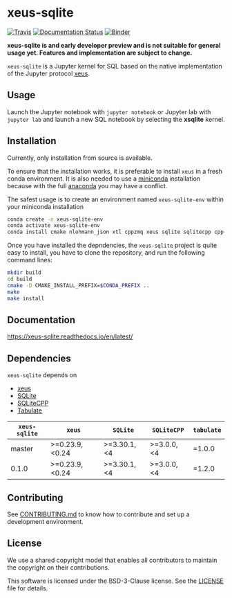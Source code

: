 # xeus-sqlite

[![Travis](https://travis-ci.com/jupyter-xeus/xeus-sqlite.svg?branch=master)](https://travis-ci.org/jupyter-xeus/xeus-sqlite)
[![Documentation Status](https://readthedocs.org/projects/xeus-sqlite/badge/?version=latest)](https://xeus-sqlite.readthedocs.io/en/latest/?badge=latest)
[![Binder](https://mybinder.org/badge_logo.svg)](https://mybinder.org/v2/gh/jupyter-xeus/xeus-sqlite/stable)

**xeus-sqlite is and early developer preview and is not suitable for general usage yet. Features and implementation are subject to change.**

`xeus-sqlite` is a Jupyter kernel for SQL based on the native implementation of the Jupyter protocol [xeus](https://github.com/jupyter-xeus/xeus).

## Usage

Launch the Jupyter notebook with `jupyter notebook` or Jupyter lab with `jupyter lab` and launch a new SQL notebook by selecting the **xsqlite** kernel.

## Installation

Currently, only installation from source is available.

To ensure that the installation works, it is preferable to install `xeus` in a fresh conda environment. It is also needed to use
a [miniconda](https://conda.io/miniconda.html) installation because with the full [anaconda](https://www.anaconda.com/)
you may have a conflict.

The safest usage is to create an environment named `xeus-sqlite-env` within your miniconda installation

```bash
conda create -n xeus-sqlite-env
conda activate xeus-sqlite-env
conda install cmake nlohmann_json xtl cppzmq xeus sqlite sqlitecpp cpp-tabulate -c conda-forge
```

Once you have installed the depndencies, the `xeus-sqlite` project is quite easy to install, you have to clone the repository,
and run the following command lines:

```bash
mkdir build
cd build
cmake -D CMAKE_INSTALL_PREFIX=$CONDA_PREFIX ..
make
make install
```

## Documentation

https://xeus-sqlite.readthedocs.io/en/latest/

## Dependencies

``xeus-sqlite`` depends on

- [xeus](https://github.com/jupyter-xeus/xeus)
- [SQLite](https://github.com/sqlite/sqlite)
- [SQLiteCPP](https://github.com/SRombauts/SQLiteCpp)
- [Tabulate](https://github.com/p-ranav/tabulate)

| `xeus-sqlite`|      `xeus`     |     `SQLite`    |   `SQLiteCPP`   |   `tabulate`    |
|--------------|-----------------|-----------------|-----------------|-----------------|
|    master    | >=0.23.9, <0.24 | >=3.30.1, <4    | >=3.0.0, <4     | =1.0.0          |
|    0.1.0     | >=0.23.9, <0.24 | >=3.30.1, <4    | >=3.0.0, <4     | =1.2.0          |


## Contributing

See [CONTRIBUTING.md](./CONTRIBUTING.md) to know how to contribute and set up a development environment.

## License

We use a shared copyright model that enables all contributors to maintain the
copyright on their contributions.

This software is licensed under the BSD-3-Clause license. See the [LICENSE](LICENSE) file for details.
